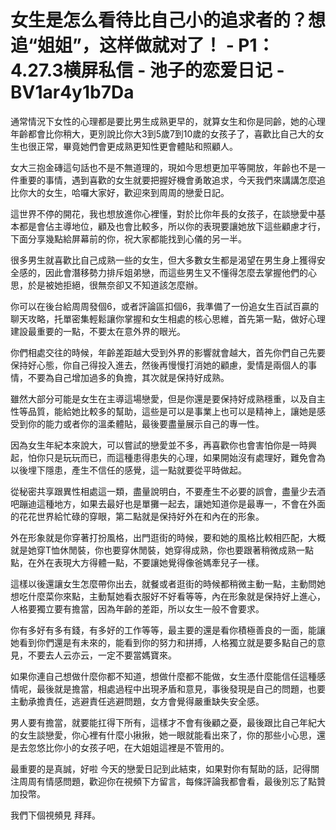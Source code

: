 # 女生是怎么看待比自己小的追求者的？想追“姐姐”，这样做就对了！ - P1：4.27.3横屏私信 - 池子的恋爱日记 - BV1ar4y1b7Da

通常情況下女性的心理都是要比男生成熟更早的，就算女生和你是同齡，她的心理年齡都會比你稍大，更別說比你大3到5歲7到10歲的女孩子了，喜歡比自己大的女生也很正常，畢竟她們會更成熟更知性更會體貼和照顧人。

女大三抱金磚這句話也不是不無道理的，現如今思想更加平等開放，年齡也不是一件重要的事情，遇到喜歡的女生就要把握好機會勇敢追求，今天我們來講講怎麼追比你大的女生，哈囉大家好，歡迎來到周周的戀愛日記。

這世界不停的開花，我也想放進你心裡懂，對於比你年長的女孩子，在談戀愛中基本都是會佔主導地位，顧及也會比較多，所以你的表現要讓她放下這些顧慮才行，下面分享幾點給屏幕前的你，祝大家都能找到心儀的另一半。

很多男生就喜歡比自己成熟一些的女生，但大多數女生都是渴望在男生身上獲得安全感的，因此會潛移勢力排斥姐弟戀，而這些男生又不懂得怎麼去掌握他們的心思，於是被她拒絕，很無奈卻又不知道該怎麼辦。

你可以在後台給周周發個6，或者評論區扣個6，我準備了一份追女生百試百贏的聊天攻略，托單密集輕鬆讓你掌握和女生相處的核心思維，首先第一點，做好心理建設最重要的一點，不要太在意外界的眼光。

你們相處交往的時候，年齡差距越大受到外界的影響就會越大，首先你們自己先要保持好心態，你自己得投入進去，然後再慢慢打消她的顧慮，愛情是兩個人的事情，不要為自己增加過多的負擔，其次就是保持好成熟。

雖然大部分可能是女生在主導這場戀愛，但是你還是要保持好成熟穩重，以及自主性等品質，能給她比較多的幫助，這些是可以是事業上也可以是精神上，讓她是感受到你的能力或者你的溫柔體貼，最後要盡量展示自己的專一性。

因為女生年紀本來說大，可以嘗試的戀愛並不多，再喜歡你也會害怕你是一時興起，怕你只是玩玩而已，而這種患得患失的心理，如果開始沒有處理好，難免會為以後埋下隱患，產生不信任的感覺，這一點就要從平時做起。

從秘密共享跟異性相處這一類，盡量說明白，不要產生不必要的誤會，盡量少去酒吧蹦迪這種地方，如果去最好也是單攤一起去，讓她知道你是最專一，不會在外面的花花世界給忙碌的穿眼，第二點就是保持好外在和內在的形象。

外在形象就是你穿著打扮風格，出門逛街的時候，要和她的風格比較相匹配，大概就是她穿T恤休閒裝，你也要穿休閒裝，她穿得成熟，你也要跟著稍微成熟一點點，在外在表現大方得體一點，不要讓她覺得像爸媽牽兒子一樣。

這樣以後還讓女生怎麼帶你出去，就餐或者逛街的時候都稍微主動一點，主動問她想吃什麼菜你來點，主動幫她看衣服好不好看等等，內在形象就是保持好上進心，人格要獨立要有擔當，因為年齡的差距，所以女生一般不會要求。

你有多好有多有錢，有多好的工作等等，最主要的還是看你積極善良的一面，能讓她看到你們還是有未來的，能看到你的努力和拼搏，人格獨立就是要多點自己的意見，不要去人云亦云，一定不要當媽寶來。

如果你連自己想做什麼你都不知道，想做什麼都不能做，女生憑什麼能信任這種感情呢，最後就是擔當，相處過程中出現矛盾和意見，事後發現是自己的問題，也要主動承擔責任，逃避責任逃避問題，女方會覺得嚴重缺失安全感。

男人要有擔當，就要能扛得下所有，這樣才不會有後顧之憂，最後跟比自己年紀大的女生談戀愛，你心裡有什麼小揪揪，她一眼就能看出來了，你的那些小心思，還是去忽悠比你小的女孩子吧，在大姐姐這裡是不管用的。

最重要的是真誠，好啦 今天的戀愛日記到此結束，如果對你有幫助的話，記得關注周周有情感問題，歡迎你在視頻下方留言，每條評論我都會看，最後別忘了點贊加投幣。

我們下個視頻見 拜拜。